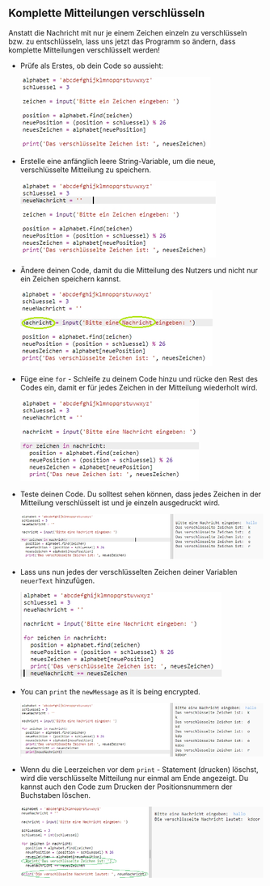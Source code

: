 ## Komplette Mitteilungen verschlüsseln

Anstatt die Nachricht mit nur je einem Zeichen einzeln zu verschlüsseln bzw. zu entschlüsseln, lass uns jetzt das Programm so ändern, dass komplette Mitteilungen verschlüsselt werden!

+ Prüfe als Erstes, ob dein Code so aussieht:
    
    ![screenshot](images/messages-character-finished.png)

+ Erstelle eine anfänglich leere String-Variable, um die neue, verschlüsselte Mitteilung zu speichern.
    
    ![screenshot](images/messages-newmessage.png)

+ Ändere deinen Code, damit du die Mitteilung des Nutzers und nicht nur ein Zeichen speichern kannst.
    
    ![screenshot](images/messages-message.png)

+ Füge eine `for` - Schleife zu deinem Code hinzu und rücke den Rest des Codes ein, damit er für jedes Zeichen in der Mitteilung wiederholt wird.
    
    ![screenshot](images/messages-loop.png)

+ Teste deinen Code. Du solltest sehen können, dass jedes Zeichen in der Mitteilung verschlüsselt ist und je einzeln ausgedruckt wird.
    
    ![screenshot](images/messages-loop-test.png)

+ Lass uns nun jedes der verschlüsselten Zeichen deiner Variablen `neuerText` hinzufügen.
    
    ![screenshot](images/messges-message-add-character.png)

+ You can `print` the `newMessage` as it is being encrypted.
    
    ![screenshot](images/messages-print-message-characters.png)

+ Wenn du die Leerzeichen vor dem `print` - Statement (drucken) löschst, wird die verschlüsselte Mitteilung nur einmal am Ende angezeigt. Du kannst auch den Code zum Drucken der Positionsnummern der Buchstaben löschen.
    
    ![screenshot](images/messages-print-message-comment.png)